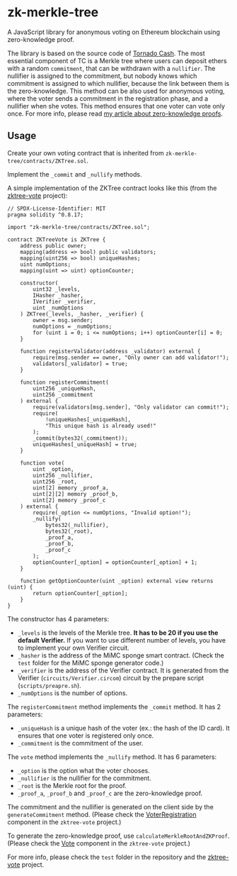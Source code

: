 # zk-merkle-tree

A JavaScript library for anonymous voting on Ethereum blockchain using zero-knowledge proof.

The library is based on the source code of [Tornado Cash](https://github.com/tornadocash/tornado-core). The most essential component of TC is a Merkle tree where users can deposit ethers with a random `commitment`, that can be withdrawn with a `nullifier`. The nullifier is assigned to the commitment, but nobody knows which commitment is assigned to which nullifier, because the link between them is the zero-knowledge. This method can be also used for anonymous voting, where the voter sends a commitment in the registration phase, and a nullifier when she votes. This method ensures that one voter can vote only once. For more info, please read [my article about zero-knowledge proofs](https://betterprogramming.pub/understanding-zero-knowledge-proofs-through-the-source-code-of-tornado-cash-41d335c5475f).

## Usage

Create your own voting contract that is inherited from `zk-merkle-tree/contracts/ZKTree.sol`.

Implement the `_commit` and `_nullify` methods.

A simple implementation of the ZKTree contract looks like this (from the [zktree-vote](https://github.com/TheBojda/zktree-vote) project):

```
// SPDX-License-Identifier: MIT
pragma solidity ^0.8.17;

import "zk-merkle-tree/contracts/ZKTree.sol";

contract ZKTreeVote is ZKTree {
    address public owner;
    mapping(address => bool) public validators;
    mapping(uint256 => bool) uniqueHashes;
    uint numOptions;
    mapping(uint => uint) optionCounter;

    constructor(
        uint32 _levels,
        IHasher _hasher,
        IVerifier _verifier,
        uint _numOptions
    ) ZKTree(_levels, _hasher, _verifier) {
        owner = msg.sender;
        numOptions = _numOptions;
        for (uint i = 0; i <= numOptions; i++) optionCounter[i] = 0;
    }

    function registerValidator(address _validator) external {
        require(msg.sender == owner, "Only owner can add validator!");
        validators[_validator] = true;
    }

    function registerCommitment(
        uint256 _uniqueHash,
        uint256 _commitment
    ) external {
        require(validators[msg.sender], "Only validator can commit!");
        require(
            !uniqueHashes[_uniqueHash],
            "This unique hash is already used!"
        );
        _commit(bytes32(_commitment));
        uniqueHashes[_uniqueHash] = true;
    }

    function vote(
        uint _option,
        uint256 _nullifier,
        uint256 _root,
        uint[2] memory _proof_a,
        uint[2][2] memory _proof_b,
        uint[2] memory _proof_c
    ) external {
        require(_option <= numOptions, "Invalid option!");
        _nullify(
            bytes32(_nullifier),
            bytes32(_root),
            _proof_a,
            _proof_b,
            _proof_c
        );
        optionCounter[_option] = optionCounter[_option] + 1;
    }

    function getOptionCounter(uint _option) external view returns (uint) {
        return optionCounter[_option];
    }
}
```

The constructor has 4 parameters:
- `_levels` is the levels of the Merkle tree. **It has to be 20 if you use the default Verifier.** If you want to use different number of levels, you have to implement your own Verifier circuit.
- `_hasher` is the address of the MiMC sponge smart contract. (Check the `test` folder for the MiMC sponge generator code.) 
- `_verifier` is the address of the Verifier contract. It is generated from the Verifier (`circuits/Verifier.circom`) circuit by the prepare script (`scripts/preapre.sh`).
- `_numOptions` is the number of options.


The `registerCommitment` method implements the `_commit` method. It has 2 parameters:
- `_uniqueHash` is a unique hash of the voter (ex.: the hash of the ID card). It ensures that one voter is registered only once.
- `_commitment` is the commitment of the user.

The `vote` method implements the `_nullify` method. It has 6 parameters:
- `_option` is the option what the voter chooses.
- `_nullifier` is the nullifier for the commitment.
- `_root` is the Merkle root for the proof.
- `_proof_a`, `_proof_b` and `_proof_c` are the zero-knowledge proof.

The commitment and the nullifier is generated on the client side by the `generateCommitment` method. (Please check the [VoterRegistration](https://github.com/TheBojda/zktree-vote/blob/main/src/components/VoterRegistration.vue) component in the `zktree-vote` project.) 

To generate the zero-knowledge proof, use `calculateMerkleRootAndZKProof`. (Please check the [Vote](https://github.com/TheBojda/zktree-vote/blob/main/src/components/Vote.vue) component in the `zktree-vote` project.)

For more info, please check the `test` folder in the repository and the [zktree-vote](https://github.com/TheBojda/zktree-vote) project.

